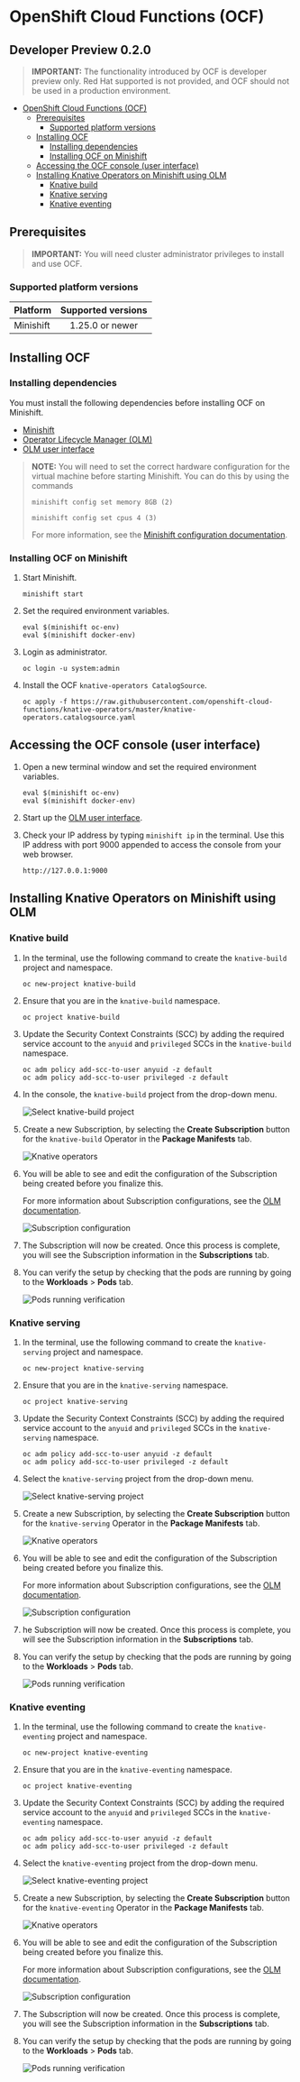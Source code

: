 # OpenShift Cloud Functions (OCF)
Developer Preview 0.2.0
------

> **IMPORTANT:** The functionality introduced by OCF is developer preview only. Red Hat supported is not provided, and OCF should not be used in a production environment.

<!-- TOC depthFrom:1 depthTo:6 withLinks:1 updateOnSave:1 orderedList:0 -->

- [OpenShift Cloud Functions (OCF)](#openshift-cloud-functions-ocf)
	- [Prerequisites](#prerequisites)
		- [Supported platform versions](#supported-platform-versions)
	- [Installing OCF](#installing-ocf)
		- [Installing dependencies](#installing-dependencies)
		- [Installing OCF on Minishift](#installing-ocf-on-minishift)
	- [Accessing the OCF console (user interface)](#accessing-the-ocf-console-user-interface)
	- [Installing Knative Operators on Minishift using OLM](#installing-knative-operators-on-minishift-using-olm)
		- [Knative build](#knative-build)
		- [Knative serving](#knative-serving)
		- [Knative eventing](#knative-eventing)

<!-- /TOC -->

## Prerequisites

> **IMPORTANT:** You will need cluster administrator privileges to install and use OCF.

### Supported platform versions

| Platform        | Supported versions           |
| ------------- |:-------------:|
| Minishift      | 1.25.0 or newer |


## Installing OCF

### Installing dependencies

You must install the following dependencies before installing OCF on Minishift.

- [Minishift](https://docs.okd.io/latest/minishift/getting-started/installing.html)
- [Operator Lifecycle Manager (OLM)](https://github.com/operator-framework/operator-lifecycle-manager/blob/master/Documentation/install/install.md#install-the-latest-release-version-of-olm-for-okd)
- [OLM user interface](https://github.com/operator-framework/operator-lifecycle-manager#user-interface)

> **NOTE:** You will need to set the correct hardware configuration for the virtual machine before starting Minishift. You can do this by using the commands
>
>   `minishift config set memory 8GB (2)`  
>
>    `minishift config set cpus 4 (3)`  
>
> For more information, see the [Minishift configuration documentation](https://docs.okd.io/latest/minishift/command-ref/minishift_config.html).

### Installing OCF on Minishift

1. Start Minishift.

   `minishift start`  

2. Set the required environment variables.

   `eval $(minishift oc-env)`  
   `eval $(minishift docker-env)`  

3. Login as administrator.

   `oc login -u system:admin`  

4. Install the OCF `knative-operators CatalogSource`.

   `oc apply -f https://raw.githubusercontent.com/openshift-cloud-functions/knative-operators/master/knative-operators.catalogsource.yaml`  

## Accessing the OCF console (user interface)

1. Open a new terminal window and set the required environment variables.

   `eval $(minishift oc-env)`  
   `eval $(minishift docker-env)`

2. Start up the [OLM user interface](https://github.com/operator-framework/operator-lifecycle-manager#user-interface).

3. Check your IP address by typing `minishift ip` in the terminal. Use this IP address with port 9000 appended to access the console from your web browser.

   `http://127.0.0.1:9000`


## Installing Knative Operators on Minishift using OLM

### Knative build

1. In the terminal, use the following command to create the `knative-build` project and namespace.

   `oc new-project knative-build`  

2. Ensure that you are in the `knative-build` namespace.

   `oc project knative-build`  

3. Update the Security Context Constraints (SCC) by adding the required service account to the `anyuid` and `privileged` SCCs in the `knative-build` namespace.

   `oc adm policy add-scc-to-user anyuid -z default`  
   `oc adm policy add-scc-to-user privileged -z default`  

4. In the console, the `knative-build` project from the drop-down menu.

   ![Select knative-build project](images/build-proj.png)  

5. Create a new Subscription, by selecting the **Create Subscription** button for the `knative-build` Operator in the **Package Manifests** tab.

   ![Knative operators](images/ops-for-subs.png "Logo Title Text 1")  

6. You will be able to see and edit the configuration of the Subscription being created before you finalize this.

   For more information about Subscription configurations, see the [OLM documentation](https://github.com/operator-framework/operator-lifecycle-manager#discovery-catalogs-and-automated-upgrades).  

   ![Subscription configuration](images/sub-config-build.png "Logo Title Text 1")  

7. The Subscription will now be created. Once this process is complete, you will see the Subscription information in the **Subscriptions** tab.

8. You can verify the setup by checking that the pods are running by going to the **Workloads** > **Pods** tab.

   ![Pods running verification](images/pods-build.png "Pods tab")  

### Knative serving

1. In the terminal, use the following command to create the `knative-serving` project and namespace.

   `oc new-project knative-serving`  

2. Ensure that you are in the `knative-serving` namespace.

   `oc project knative-serving`  

3. Update the Security Context Constraints (SCC) by adding the required service account to the `anyuid` and `privileged` SCCs in the `knative-serving` namespace.

   `oc adm policy add-scc-to-user anyuid -z default`  
   `oc adm policy add-scc-to-user privileged -z default`  

4. Select the `knative-serving` project from the drop-down menu.

   ![Select knative-serving project](images/serving-proj.png)   

5. Create a new Subscription, by selecting the **Create Subscription** button for the `knative-serving` Operator in the **Package Manifests** tab.

   ![Knative operators](images/ops-for-subs.png "Logo Title Text 1")  

6. You will be able to see and edit the configuration of the Subscription being created before you finalize this.

   For more information about Subscription configurations, see the [OLM documentation](https://github.com/operator-framework/operator-lifecycle-manager#discovery-catalogs-and-automated-upgrades).  

   ![Subscription configuration](images/sub-config-serving.png "Logo Title Text 1")  

7. he Subscription will now be created. Once this process is complete, you will see the Subscription information in the **Subscriptions** tab.

8. You can verify the setup by checking that the pods are running by going to the **Workloads** > **Pods** tab.

   ![Pods running verification](images/pods-serving.png "Pods tab")  

### Knative eventing

1. In the terminal, use the following command to create the `knative-eventing` project and namespace.

   `oc new-project knative-eventing`  

2. Ensure that you are in the `knative-eventing` namespace.

   `oc project knative-eventing`  

3. Update the Security Context Constraints (SCC) by adding the required service account to the `anyuid` and `privileged` SCCs in the `knative-eventing` namespace.

   `oc adm policy add-scc-to-user anyuid -z default`  
   `oc adm policy add-scc-to-user privileged -z default`  

4. Select the `knative-eventing` project from the drop-down menu.

   ![Select knative-eventing project](images/eventing-proj.png)  

5. Create a new Subscription, by selecting the **Create Subscription** button for the `knative-eventing` Operator in the **Package Manifests** tab.

   ![Knative operators](images/ops-for-subs.png "Logo Title Text 1")  

6. You will be able to see and edit the configuration of the Subscription being created before you finalize this.

   For more information about Subscription configurations, see the [OLM documentation](https://github.com/operator-framework/operator-lifecycle-manager#discovery-catalogs-and-automated-upgrades).  

   ![Subscription configuration](images/sub-config-eventing.png "Logo Title Text 1")  

7. The Subscription will now be created. Once this process is complete, you will see the Subscription information in the **Subscriptions** tab.

8. You can verify the setup by checking that the pods are running by going to the **Workloads** > **Pods** tab.

   ![Pods running verification](images/pods-eventing.png "Pods tab")  
